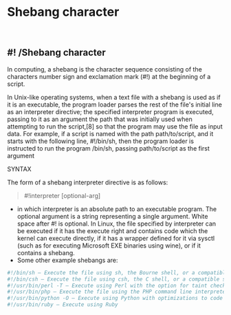 # Shebang character

<br>

## #! /Shebang character

In computing, a shebang is the character sequence consisting of the characters number sign and exclamation mark (#!) at the beginning of a script.

In Unix-like operating systems, when a text file with a shebang is used as if it is an executable, the program loader parses the rest of the file's initial line as an interpreter directive; the specified interpreter program is executed, passing to it as an argument the path that was initially used when attempting to run the script,[8] so that the program may use the file as input data. For example, if a script is named with the path path/to/script, and it starts with the following line, #!/bin/sh, then the program loader is instructed to run the program /bin/sh, passing path/to/script as the first argument

SYNTAX

The form of a shebang interpreter directive is as follows:

> \#!interpreter [optional-arg]

- in which interpreter is an absolute path to an executable program. The optional argument is a string representing a single argument. White space after #! is optional. In Linux, the file specified by interpreter can be executed if it has the execute right and contains code which the kernel can execute directly, if it has a wrapper defined for it via sysctl (such as for executing Microsoft EXE binaries using wine), or if it contains a shebang.
- Some other example shebangs are:

```bash
#!/bin/sh — Execute the file using sh, the Bourne shell, or a compatible shell 
#!/bin/csh — Execute the file using csh, the C shell, or a compatible shell 
#!/usr/bin/perl -T — Execute using Perl with the option for taint checks 
#!/usr/bin/php — Execute the file using the PHP command line interpreter 
#!/usr/bin/python -O — Execute using Python with optimizations to code 
#!/usr/bin/ruby — Execute using Ruby 
```